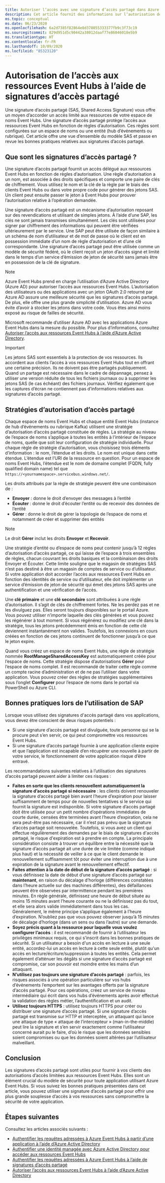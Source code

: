```yaml
---
title: Autoriser l’accès avec une signature d’accès partagé dans Azure Event Hubs
description: Cet article fournit des informations sur l’autorisation de l’accès aux ressources Azure Event Hubs à l’aide de signatures d’accès partagé.
ms.topic: conceptual
ms.date: 06/23/2020
ms.openlocfilehash: 6a2d7385f82864e8d378055333377fb9c3f73c19
ms.sourcegitcommit: 829d951d5c90442a38012daaf77e86046018e5b9
ms.translationtype: HT
ms.contentlocale: fr-FR
ms.lasthandoff: 10/09/2020
ms.locfileid: "85323120"
---
```

# <a name="authorizing-access-to-event-hubs-resources-using-shared-access-signatures"></a>Autorisation de l’accès aux ressources Event Hubs à l’aide de signatures d’accès partagé
Une signature d’accès partagé (SAS, Shared Access Signature) vous offre un moyen d’accorder un accès limité aux ressources de votre espace de noms Event Hubs. Une signature d’accès partagé protège l’accès aux ressources Event Hubs en fonction de règles d’autorisation. Ces règles sont configurées sur un espace de noms ou une entité (hub d’événements ou rubrique). Cet article offre une vue d’ensemble du modèle SAS et passe en revue les bonnes pratiques relatives aux signatures d’accès partagé.

## <a name="what-are-shared-access-signatures"></a>Que sont les signatures d’accès partagé ?
Une signature d’accès partagé fournit un accès délégué aux ressources Event Hubs en fonction de règles d’autorisation. Une règle d’autorisation a un nom, est associée à des droits spécifiques et comporte une paire de clés de chiffrement. Vous utilisez le nom et la clé de la règle par le biais des clients Event Hubs ou dans votre propre code pour générer des jetons SAS. Un client peut ensuite passer le jeton à Event Hubs pour prouver l’autorisation relative à l’opération demandée.

Une signature d’accès partagé est un mécanisme d’autorisation reposant sur des revendications et utilisant de simples jetons. À l’aide d’une SAP, les clés ne sont jamais transmises simultanément. Les clés sont utilisées pour signer par chiffrement des informations qui peuvent être vérifiées ultérieurement par le service. Une SAP peut être utilisée de façon similaire à un schéma de nom d’utilisateur et de mot de passe où le client est en possession immédiate d’un nom de règle d’autorisation et d’une clé correspondante. Une signature d’accès partagé peut être utilisée comme un modèle de sécurité fédéré, où le client reçoit un jeton d’accès signé et limité dans le temps d’un service d’émission de jeton de sécurité sans jamais être en possession de la clé de signature.

> [!NOTE]
> Azure Event Hubs prend en charge l’utilisation d’Azure Active Directory (Azure AD) pour autoriser l’accès aux ressources Event Hubs. L’autorisation des utilisateurs ou des applications avec un jeton OAuth 2.0 retourné par Azure AD assure une meilleure sécurité que les signatures d’accès partagé. De plus, elle offre une plus grande simplicité d’utilisation. Azure AD vous évite d’avoir à stocker les jetons dans votre code. Vous êtes ainsi moins exposé au risque de failles de sécurité.
>
> Microsoft recommande d’utiliser Azure AD avec les applications Azure Event Hubs dans la mesure du possible. Pour plus d’informations, consultez [Autoriser l’accès aux ressources Event Hubs à l’aide d’Azure Active Directory](authorize-access-azure-active-directory.md).

> [!IMPORTANT]
> Les jetons SAS sont essentiels à la protection de vos ressources. Ils accordent aux clients l’accès à vos ressources Event Hubs tout en offrant une certaine précision. Ils ne doivent pas être partagés publiquement. Quand un partage est nécessaire dans le cadre de dépannage, pensez à utiliser une version réduite de tous les fichiers journaux ou à supprimer les jetons SAS (le cas échéant) des fichiers journaux. Vérifiez également que les captures d’écran ne contiennent pas d’informations relatives aux signatures d’accès partagé.

## <a name="shared-access-authorization-policies"></a>Stratégies d’autorisation d’accès partagé
Chaque espace de noms Event Hubs et chaque entité Event Hubs (instance de hub d’événements ou rubrique Kafka) utilisent une stratégie d’autorisation d’accès partagé constituée de règles. La stratégie au niveau de l’espace de noms s’applique à toutes les entités à l’intérieur de l’espace de noms, quelle que soit leur configuration de stratégie individuelle.
Pour chaque règle de stratégie d’autorisation, vous choisissez trois éléments d’information : le nom, l’étendue et les droits. Le nom est unique dans cette étendue. L’étendue est l’URI de la ressource en question. Pour un espace de noms Event Hubs, l’étendue est le nom de domaine complet (FQDN, fully qualified domain name) tel que `https://<yournamespace>.servicebus.windows.net/`.

Les droits attribués par la règle de stratégie peuvent être une combinaison de :
- **Envoyer** : donne le droit d’envoyer des messages à l’entité
- **Écouter** : donne le droit d’écouter l’entité ou de recevoir des données de l’entité
- **Gérer** : donne le droit de gérer la topologie de l’espace de noms et notamment de créer et supprimer des entités

> [!NOTE]
> Le droit **Gérer** inclut les droits **Envoyer** et **Recevoir**.

Une stratégie d’entité ou d’espace de noms peut contenir jusqu’à 12 règles d’autorisation d’accès partagé, ce qui laisse de l’espace à trois ensembles de règles, chacun couvrant les droits basiques et la combinaison des droits Envoyer et Écouter. Cette limite souligne que le magasin de stratégies SAS n’est pas destiné à être un magasin de comptes de service ou d’utilisateur. Si votre application doit accorder l’accès aux ressources Event Hubs en fonction des identités de service ou d’utilisateur, elle doit implémenter un service d’émission de jeton de sécurité qui émet des jetons SAS après une authentification et une vérification de l’accès.

Une **clé primaire** et une **clé secondaire** sont attribuées à une règle d’autorisation. Il s’agit de clés de chiffrement fortes. Ne les perdez pas et ne les divulguez pas. Elles seront toujours disponibles sur le portail Azure. Vous pouvez utiliser n’importe laquelle des clés générées et vous pouvez les régénérer à tout moment. Si vous régénérez ou modifiez une clé dans la stratégie, tous les jetons précédemment émis en fonction de cette clé deviennent instantanément non valides. Toutefois, les connexions en cours créées en fonction de ces jetons continuent de fonctionner jusqu’à ce que le jeton expire.

Quand vous créez un espace de noms Event Hubs, une règle de stratégie nommée **RootManageSharedAccessKey** est automatiquement créée pour l’espace de noms. Cette stratégie dispose d’autorisations **Gérer** pour l’espace de noms complet. Il est recommandé de traiter cette règle comme un compte racine d’administration et de ne pas l’utiliser dans votre application. Vous pouvez créer des règles de stratégies supplémentaires sous l’onglet **Configurer** pour l’espace de noms dans le portail via PowerShell ou Azure CLI.

## <a name="best-practices-when-using-sas"></a>Bonnes pratiques lors de l’utilisation de SAP
Lorsque vous utilisez des signatures d'accès partagé dans vos applications, vous devez être conscient de deux risques potentiels :

- Si une signature d’accès partagé est divulguée, toute personne qui se la procure peut s’en servir, ce qui peut compromettre vos ressources Event Hubs.
- Si une signature d’accès partagé fournie à une application cliente expire et que l’application est incapable d’en récupérer une nouvelle à partir de votre service, le fonctionnement de votre application risque d’être entravé.

Les recommandations suivantes relatives à l’utilisation des signatures d’accès partagé peuvent aider à limiter ces risques :

- **Faites en sorte que les clients renouvellent automatiquement la signature d’accès partagé si nécessaire** : les clients doivent renouveler la signature d’accès partagé bien avant l’heure d’expiration pour laisser suffisamment de temps pour de nouvelles tentatives si le service qui fournit la signature est indisponible. Si votre signature d’accès partagé doit être utilisée pour un petit nombre d’opérations immédiates de courte durée, censées être terminées avant l’heure d’expiration, cela ne sera peut-être pas nécessaire, car il n’est pas prévu que la signature d’accès partagé soit renouvelée. Toutefois, si vous avez un client qui effectue régulièrement des demandes par le biais de signatures d'accès partagé, le risque d'expiration est à prendre en compte. La principale considération consiste à trouver un équilibre entre la nécessité que la signature d’accès partagé ait une durée de vie limitée (comme indiqué plus haut) et la nécessité de veiller à ce que le client demande le renouvellement suffisamment tôt pour éviter une interruption due à une expiration de la signature avant le renouvellement effectif.
- **Faites attention à la date de début de la signature d’accès partagé** : si vous définissez la date de début d’une signature d’accès partagé sur **maintenant**, en raison du décalage d’horloge (différences constatées dans l’heure actuelle sur des machines différentes), des défaillances peuvent être observées par intermittence pendant les premières minutes. En règle générale, définissez une heure de début située au moins 15 minutes avant l’heure courante ou ne la définissez pas du tout, et elle sera alors valide immédiatement dans tous les cas. Généralement, le même principe s’applique également à l’heure d’expiration. N’oubliez pas que vous pouvez observer jusqu’à 15 minutes de décalage d’horloge (dans un sens ou dans l’autre) sur une demande. 
- **Soyez précis quant à la ressource pour laquelle vous voulez configurer l’accès** : il est recommandé de fournir à l’utilisateur les privilèges minimaux requis, ce qui s’inscrit dans les bonnes pratiques de sécurité. Si un utilisateur a besoin d'un accès en lecture à une seule entité, accordez-lui un accès en lecture à cette seule entité, plutôt qu'un accès en lecture/écriture/suppression à toutes les entités. Cela permet également d’atténuer les dégâts si une signature d’accès partagé est compromise, car son pouvoir est moindre entre les mains d’un attaquant.
- **N’utilisez pas toujours une signature d’accès partagé** : parfois, les risques associés à une opération particulière sur vos hubs d’événements l’emportent sur les avantages offerts par la signature d’accès partagé. Pour ces opérations, créez un service de niveau intermédiaire qui écrit dans vos hubs d’événements après avoir effectué la validation des règles métier, l’authentification et un audit.
- **Utilisez toujours HTTPS** : utilisez toujours HTTPS pour créer ou distribuer une signature d’accès partagé. Si une signature d’accès partagé est transmise sur HTTP et interceptée, un attaquant qui lance une attaque de type « attaque de l’intercepteur » (man-in-the-middle) peut lire la signature et s’en servir exactement comme l’utilisateur concerné aurait pu le faire, d’où le risque que les données sensibles soient compromises ou que les données soient altérées par l’utilisateur malveillant.

## <a name="conclusion"></a>Conclusion
Les signatures d’accès partagé sont utiles pour fournir à vos clients des autorisations d’accès limitées aux ressources Event Hubs. Elles sont un élément crucial du modèle de sécurité pour toute application utilisant Azure Event Hubs. Si vous suivez les bonnes pratiques présentées dans cet article, vous pouvez utiliser une signature d’accès partagé pour offrir une plus grande souplesse d’accès à vos ressources sans compromettre la sécurité de votre application.

## <a name="next-steps"></a>Étapes suivantes
Consultez les articles associés suivants : 

- [Authentifier les requêtes adressées à Azure Event Hubs à partir d’une application à l’aide d’Azure Active Directory](authenticate-application.md)
- [Authentifier une identité managée avec Azure Active Directory pour accéder aux ressources Event Hubs](authenticate-managed-identity.md)
- [Authentifier les requêtes adressées à Azure Event Hubs à l’aide de signatures d’accès partagé](authenticate-shared-access-signature.md)
- [Autoriser l’accès aux ressources Event Hubs à l’aide d’Azure Active Directory](authorize-access-azure-active-directory.md)


